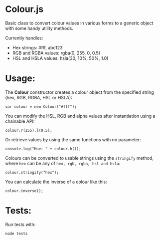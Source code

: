 Colour.js
=========

Basic class to convert colour values in various forms to a generic object with some handy utility methods.

Currently handles:
- Hex strings: #fff, abc123
- RGB and RGBA values: rgba(0, 255, 0, 0.5)
- HSL and HSLA values: hsla(30, 10%, 50%, 1.0)

Usage:
======
	
The **Colour** constructor creates a colour object from the specified string (hex, RGB, RGBA, HSL or HSLA):

    var colour = new Colour("#fff");
    
You can modify the HSL, RGB and alpha values after instantiation using a chainable API:

    colour.r(255).l(0.5);
    
Or retrieve values by using the same functions with no parameter:

    console.log("Hue: " + colour.h());
    
Colours can be converted to usable strings using the `stringify` method, where `hex` can be any of `hex, rgb, rgba, hsl and hsla`:

    colour.stringify("hex");
    
You can calculate the inverse of a colour like this:

    colour.inverse();
        
Tests:
======

Run tests with:

    node tests
